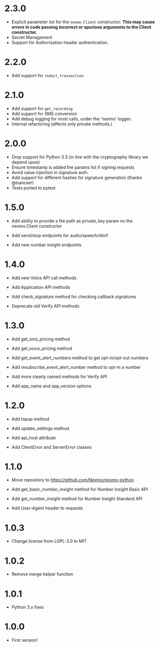 # 2.3.0
* Explicit parameter list for the `nexmo.Client` constructor. **This may cause errors in code passing incorrect or spurious arguments to the Client constructor.**
* Secret Management
* Support for Authorization header authentication.

# 2.2.0
* Add support for `redact_transaction`.

# 2.1.0
* Add support for `get_recording`
* Add support for SMS conversion
* Add debug logging for most calls, under the 'nexmo' logger.
* Internal refactoring (affects only private methods.)

# 2.0.0
* Drop support for Python 3.3 (in line with the cryptography library we depend upon)
* Ensure timestamp is added the params list if signing requests
* Avoid value injection in signature auth.
* Add support for different hashes for signature generation (thanks @trancee!)
* Tests ported to pytest

# 1.5.0

* Add ability to provide a file path as private_key param no the nexmo.Client constructor

* Add send/stop endpoints for audio/speech/dtmf

* Add new number insight endpoints

# 1.4.0

* Add new Voice API call methods

* Add Application API methods

* Add check_signature method for checking callback signatures

* Deprecate old Verify API methods

# 1.3.0

* Add get_sms_pricing method

* Add get_voice_pricing method

* Add get_event_alert_numbers method to get opt-in/opt-out numbers

* Add resubscribe_event_alert_number method to opt-in a number

* Add more clearly named methods for Verify API

* Add app_name and app_version options

# 1.2.0

* Add topup method

* Add update_settings method

* Add api_host attribute

* Add ClientError and ServerError classes

# 1.1.0

* Move repository to https://github.com/Nexmo/nexmo-python

* Add get_basic_number_insight method for Number Insight Basic API

* Add get_number_insight method for Number Insight Standard API

* Add User-Agent header to requests

# 1.0.3

* Change license from LGPL-3.0 to MIT

# 1.0.2

* Remove merge helper function

# 1.0.1

* Python 3.x fixes

# 1.0.0

* First version!
